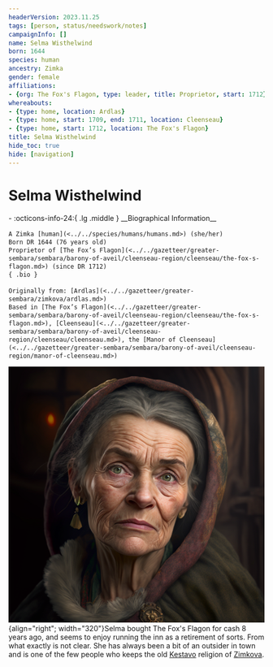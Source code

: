 ```yaml
---
headerVersion: 2023.11.25
tags: [person, status/needswork/notes]
campaignInfo: []
name: Selma Wisthelwind
born: 1644
species: human
ancestry: Zimka
gender: female
affiliations:
- {org: The Fox's Flagon, type: leader, title: Proprietor, start: 1712}
whereabouts:
- {type: home, location: Ardlas}
- {type: home, start: 1709, end: 1711, location: Cleenseau}
- {type: home, start: 1712, location: The Fox's Flagon}
title: Selma Wisthelwind
hide_toc: true
hide: [navigation]
---
```

# Selma Wisthelwind
<div class="grid cards ext-narrow-margin ext-one-column" markdown>
- :octicons-info-24:{ .lg .middle } __Biographical Information__

    A Zimka [human](<../../species/humans/humans.md>) (she/her)  
    Born DR 1644 (76 years old)  
    Proprietor of [The Fox’s Flagon](<../../gazetteer/greater-sembara/sembara/barony-of-aveil/cleenseau-region/cleenseau/the-fox-s-flagon.md>) (since DR 1712)  
    { .bio }

    Originally from: [Ardlas](<../../gazetteer/greater-sembara/zimkova/ardlas.md>)
    Based in [The Fox’s Flagon](<../../gazetteer/greater-sembara/sembara/barony-of-aveil/cleenseau-region/cleenseau/the-fox-s-flagon.md>), [Cleenseau](<../../gazetteer/greater-sembara/sembara/barony-of-aveil/cleenseau-region/cleenseau/cleenseau.md>), the [Manor of Cleenseau](<../../gazetteer/greater-sembara/sembara/barony-of-aveil/cleenseau-region/manor-of-cleenseau.md>)
</div>


![Selma Wisthelwind](../../assets/selma-wisthelwind.png){align="right"; width="320"}Selma bought The Fox's Flagon for cash 8 years ago, and seems to enjoy running the inn as a retirement of sorts. From what exactly is not clear. She has always been a bit of an outsider in town and is one of the few people who keeps the old [Kestavo](<../../cosmology/religions/kestavo/kestavo.md>) religion of [Zimkova](<../../gazetteer/greater-sembara/zimkova/zimkova.md>).